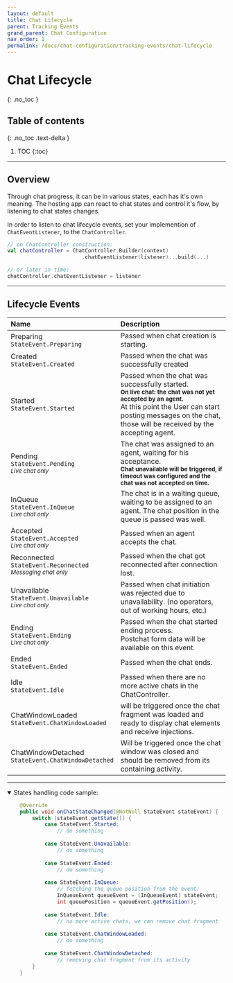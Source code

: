 ```yaml
---
layout: default
title: Chat Lifecycle
parent: Tracking Events
grand_parent: Chat Configuration
nav_order: 1
permalink: /docs/chat-configuration/tracking-events/chat-lifecycle
---
```




# Chat Lifecycle
{: .no_toc }

## Table of contents
{: .no_toc .text-delta }

1. TOC
{:toc}

---

## Overview
Through chat progress, it can be in various states, each has it's own meaning. The hosting app can react to chat states and control it's flow, by listening to chat states changes.   

In order to listen to chat lifecycle events, set your implemention of `ChatEventListener`, to the `ChatController`.

```kotlin
// on ChatController construction:
val chatController = ChatController.Builder(context)
                        .chatEventListener(listener)...build(...)

// or later in time:
chatController.chatEventListener = listener
```
---

## Lifecycle Events

| Name      | Description  |
|:---|:---|
| Preparing<br>`StateEvent.Preparing` | Passed when chat creation is starting.  |
| Created<br>`StateEvent.Created`   | Passed when the chat was successfully created |
| Started<br>`StateEvent.Started`   | Passed when the chat was successfully started.<br><sup>**On live chat: the chat was not yet accepted by an agent.**</sup><br>At this point the User can start posting messages on the chat, those will be received by the accepting agent. |
| Pending<br>`StateEvent.Pending`<br><sub>_Live chat only_</sub> | The chat was assigned to an agent, waiting for his acceptance.<br><sup>**Chat unavailable will be triggered, if timeout was configured and the chat was not accepted on time.**</sup> |
| InQueue<br>`StateEvent.InQueue`<br><sub>_Live chat only_</sub> | The chat is in a waiting queue, waiting to be assigned to an agent. The chat position in the queue is passed was well.  |
| <a id="accepted"/>Accepted<br>`StateEvent.Accepted`<br><sub>_Live chat only_</sub> | Passed when an agent accepts the chat.   |
| Reconnected<br>`StateEvent.Reconnected`<br><sub>_Messaging chat only_</sub> | Passed when the chat got reconnected after connection lost. |
| Unavailable<br>`StateEvent.Unavailable`<br><sub>_Live chat only_</sub> | Passed when chat initiation was rejected due to unavailability. (no operators, out of working hours, etc.)
| Ending<br>`StateEvent.Ending`<br><sub>_Live chat only_</sub> | Passed when the chat started ending process.<br>Postchat form data will be available on this event.       |
| Ended<br>`StateEvent.Ended` | Passed when the chat ends. |
| Idle<br>`StateEvent.Idle` | Passed when there are no more active chats in the ChatController. |
| ChatWindowLoaded<br>`StateEvent.ChatWindowLoaded` | will be triggered once the chat fragment was loaded and ready to display chat elements and receive injections. |
| ChatWindowDetached<br>`StateEvent.ChatWindowDetached` | Will be triggered once the chat window was closed and should be removed from its containing activity. |

---

<details open markdown="block">
<summary>States handling code sample:</summary>

```java
    @Override
    public void onChatStateChanged(@NotNull StateEvent stateEvent) {
        switch (stateEvent.getState()) {
            case StateEvent.Started:
                // do something
                
            case StateEvent.Unavailable:
                // do something
                
            case StateEvent.Ended:
                // do something
                
            case StateEvent.InQueue:
                // fetching the queue position from the event:
                InQueueEvent queueEvent = (InQueueEvent) stateEvent;
                int queuePosition = queueEvent.getPosition();
                
            case StateEvent.Idle:
                // no more active chats, we can remove chat fragment
                
            case StateEvent.ChatWindowLoaded:
                // do something
                
            case StateEvent.ChatWindowDetached:
                // removing chat fragment from its activity
        }
    }
```

</details>